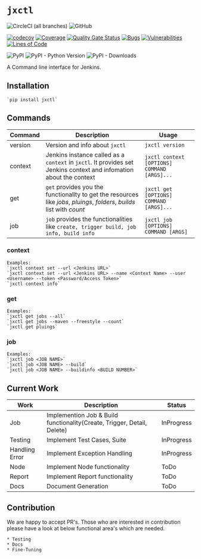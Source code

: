 # `jxctl` 
![CircleCI (all branches)](https://img.shields.io/circleci/project/github/deepan10/jxctl.svg?style=plastic)  ![GitHub](https://img.shields.io/github/license/deepan10/jxctl.svg?style=plastic)

[![codecov](https://codecov.io/gh/deepan10/jxctl/branch/master/graph/badge.svg)](https://codecov.io/gh/deepan10/jxctl)
[![Coverage](https://sonarcloud.io/api/project_badges/measure?project=jxctl&metric=coverage)](https://sonarcloud.io/dashboard?id=jxctl)
[![Quality Gate Status](https://sonarcloud.io/api/project_badges/measure?project=jxctl&metric=alert_status)](https://sonarcloud.io/dashboard?id=jxctl)
[![Bugs](https://sonarcloud.io/api/project_badges/measure?project=jxctl&metric=bugs)](https://sonarcloud.io/dashboard?id=jxctl)
[![Vulnerabilities](https://sonarcloud.io/api/project_badges/measure?project=jxctl&metric=vulnerabilities)](https://sonarcloud.io/dashboard?id=jxctl)
[![Lines of Code](https://sonarcloud.io/api/project_badges/measure?project=jxctl&metric=ncloc)](https://sonarcloud.io/dashboard?id=jxctl)

![PyPI](https://img.shields.io/pypi/v/jxctl.svg?color=f&style=plastic)
![PyPI - Python Version](https://img.shields.io/pypi/pyversions/jxctl.svg?color=f&style=plastic)
![PyPI - Downloads](https://img.shields.io/pypi/dm/jxctl.svg?color=f&style=plastic)


A Command line interface for Jenkins.

## Installation

    `pip install jxctl`

## Commands

| Command | Description                                         | Usage                    |
|---------|-----------------------------------------------------|--------------------------|
| version | Version and info about `jxctl`                      | `jxctl version`          |
| context | Jenkins instance called as a `context` in `jxctl`. It provides set Jenkins context and infomation about the context | `jxctl context [OPTIONS] COMMAND [ARGS]...` |
| get | `get` provides you the functionality to get the resources like *jobs*, *pluings*, *folders*, *builds* list with *count* | `jxctl get [OPTIONS] COMMAND [ARGS]...`|
| job | `job` provides the functionalities like `create, trigger build, job info, build info` | `jxctl job [OPTIONS] COMMAND [ARGS]`

### context
    Examples:
    `jxctl context set --url <Jenkins URL>`
    `jxctl context set --url <Jenkins URL> --name <Context Name> --user <Username> --token <Password/Access Token>`
    `jxctl context info`
### get
    Examples:
    `jxctl get jobs --all`
    `jxctl get jobs --maven --freestyle --count`
    `jxctl get pluings`

### job
    Examples:
    `jxctl job <JOB NAME>`
    `jxctl job <JOB NAME> --build`
    `jxctl job <JOB NAME> --buildinfo <BUILD NUMBER>`

## Current Work
| Work      |   Description     | Status |
|-----------|-------------------|--------|
| Job       | Implemention Job & Build functionality(Create, Trigger, Detail, Delete) | InProgress | 
| Testing   | Implement Test Cases, Suite | InProgress |
| Handling Error   | Implement Exception Handling | InProgress | 
| Node  | Implement Node functionality | ToDo | 
| Report | Implement Report functionality | ToDo |
| Docs | Document Generation | ToDo |

## Contribution 
We are happy to accept PR's. Those who are interested in contribution please have a look at below functional area's which are needed.

    * Testing
    * Docs
    * Fine-Tuning